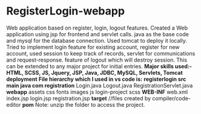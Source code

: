# RegisterLogin-webapp
Web application based on register, login, logout features.
Created a Web application using jsp for frontend and servlet calls. java as the base code and mysql for the database connection. Used tomcat to deploy it locally.
Tried to implement login feature for existing account, register for new account, used session to keep track of records, servlet for communications and request-response. feature of logout which will destroy session.
This can be extended to any major project for initial entries. 
**Major skills used:- HTML, SCSS, JS, Jquery, JSP, Java, JDBC, MySQL, Servlets, Tomcat deployment**
**File hierarchy which I used in vs code is:**
**registerlogin
  src
    main
      java
        com
          registration**
            Login.java
            Logout.java
            RegistrationServlet.java
     **webapp**
        assets
        css
        fonts
        images
        js
        login-project
        scss
       **WEB-INF**
          web.xml
        index.jsp
        login.jsp
        registration.jsp
  **target**
    //files created by compiler/code-editor
  **pom**
  Note:
  unzip the folder to access the project.
